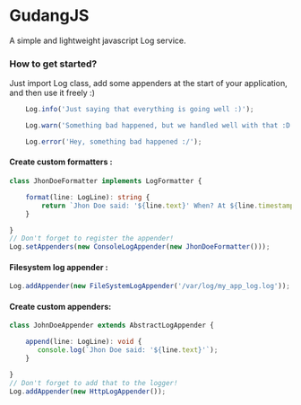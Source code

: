 # GudangJS

A simple and lightweight javascript Log service.

### How to get started?

Just import Log class, add some appenders at the start of your application, and then use it freely :)
```typescript
    Log.info('Just saying that everything is going well :)');

    Log.warn('Something bad happened, but we handled well with that :D');

    Log.error('Hey, something bad happened :/');
```


#### Create custom formatters :
```typescript
class JhonDoeFormatter implements LogFormatter {

    format(line: LogLine): string {
        return `Jhon Doe said: '${line.text}' When? At ${line.timestamp.toLocaleDateString()}. It was a ${line.level}.`
    }

}
// Don't forget to register the appender!
Log.setAppenders(new ConsoleLogAppender(new JhonDoeFormatter()));
```

#### Filesystem log appender :
```typescript
Log.addAppender(new FileSystemLogAppender('/var/log/my_app_log.log'));
```

#### Create custom appenders:
```typescript
class JohnDoeAppender extends AbstractLogAppender {

    append(line: LogLine): void {
       console.log(`Jhon Doe said: '${line.text}'`);
    }

}
// Don't forget to add that to the logger!
Log.addAppender(new HttpLogAppender());
```